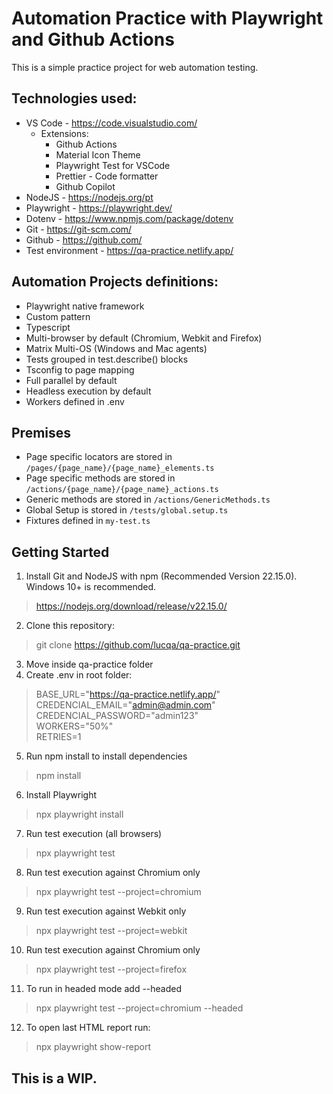 # Automation Practice with Playwright and Github Actions
This is a simple practice project for web automation testing.
## Technologies used:
- VS Code - https://code.visualstudio.com/
    - Extensions: 
        - Github Actions
        - Material Icon Theme
        - Playwright Test for VSCode
        - Prettier - Code formatter
        - Github Copilot
- NodeJS - https://nodejs.org/pt
- Playwright - https://playwright.dev/
- Dotenv - https://www.npmjs.com/package/dotenv
- Git - https://git-scm.com/
- Github - https://github.com/
- Test environment - https://qa-practice.netlify.app/
## Automation Projects definitions:
- Playwright native framework
- Custom pattern
- Typescript
- Multi-browser by default (Chromium, Webkit and Firefox)
- Matrix Multi-OS (Windows and Mac agents)
- Tests grouped in test.describe() blocks
- Tsconfig to page mapping
- Full parallel by default
- Headless execution by default
- Workers defined in .env
## Premises
- Page specific locators are stored in `/pages/{page_name}/{page_name}_elements.ts`
- Page specific methods are stored in `/actions/{page_name}/{page_name}_actions.ts`
- Generic methods are stored in `/actions/GenericMethods.ts`
- Global Setup is stored in `/tests/global.setup.ts`
- Fixtures defined in `my-test.ts`
## Getting Started
1. Install Git and NodeJS with npm (Recommended Version 22.15.0). Windows 10+ is recommended.
> https://nodejs.org/download/release/v22.15.0/

2. Clone this repository:
> git clone https://github.com/lucqa/qa-practice.git

3. Move inside qa-practice folder
4. Create .env in root folder:

>BASE_URL="https://qa-practice.netlify.app/" \
>CREDENCIAL_EMAIL="admin@admin.com" \
> CREDENCIAL_PASSWORD="admin123" \
> WORKERS="50%" \
> RETRIES=1
>
5. Run npm install to install dependencies
> npm install
6. Install Playwright
> npx playwright install
7. Run test execution (all browsers)
> npx playwright test
8. Run test execution against Chromium only
> npx playwright test --project=chromium
9. Run test execution against Webkit only
> npx playwright test --project=webkit
10. Run test execution against Chromium only
> npx playwright test --project=firefox
11. To run in headed mode add --headed
> npx playwright test --project=chromium --headed
12. To open last HTML report run:
> npx playwright show-report
## This is a WIP.
